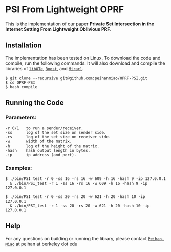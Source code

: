 # PSI From Lightweight OPRF
This is the implementation of our paper **Private Set Intersection in the Internet Setting From Lightweight Oblivious PRF**.

## Installation
The implementation has been tested on Linux. To download the code and compile, run the following commands. It will also download and compile the libraries of [`libOTe`](https://github.com/osu-crypto/libOTe), [`Boost`](https://sourceforge.net/projects/boost/), and [`Miracl`](https://github.com/miracl/MIRACL).
```
$ git clone --recursive git@github.com:peihanmiao/OPRF-PSI.git
$ cd OPRF-PSI
$ bash compile
```

## Running the Code
### Parameters:
```
-r 0/1   to run a sender/receiver.
-ss      log of the set size on sender side.
-rs      log of the set size on receiver side.
-w       width of the matrix.
-h       log of the height of the matrix.
-hash    hash output length in bytes.
-ip      ip address (and port).
```
### Examples:
```
$ ./bin/PSI_test -r 0 -ss 16 -rs 16 -w 609 -h 16 -hash 9 -ip 127.0.0.1
  & ./bin/PSI_test -r 1 -ss 16 -rs 16 -w 609 -h 16 -hash 9 -ip 127.0.0.1

$ ./bin/PSI_test -r 0 -ss 20 -rs 20 -w 621 -h 20 -hash 10 -ip 127.0.0.1
  & ./bin/PSI_test -r 1 -ss 20 -rs 20 -w 621 -h 20 -hash 10 -ip 127.0.0.1
```

## Help
For any questions on building or running the library, please contact [`Peihan Miao`](https://sites.google.com/view/peihanmiao) at peihan at berkeley dot edu
